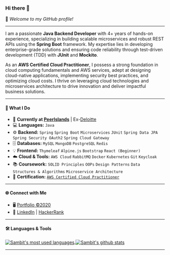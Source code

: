 ### Hi there 👋

🌟 *Welcome to my GitHub profile!*

---

I am a passionate **Java Backend Developer** with 4+ years of hands-on experience, specializing in building scalable microservices and robust REST APIs using the **Spring Boot** framework. My expertise lies in developing enterprise-grade solutions and ensuring code reliability through test-driven development (TDD) with **JUnit** and **Mockito**.

As an **AWS Certified Cloud Practitioner**, I possess a strong foundation in cloud computing fundamentals and AWS services, adept at designing cloud-native applications, implementing security best practices, and optimizing cloud costs. I thrive on leveraging cloud technologies and microservices architecture to drive innovation and deliver impactful business solutions.

---

#### 🚀 What I Do

- 🔭 **Currently at [PeerIslands](https://www.peerislands.io/)** | Ex-[Deloitte](https://www2.deloitte.com/ui/en.html)
- 💻 **Languages:** `Java`
- ⚙️ **Backend:** `Spring` `Spring Boot` `Microservices` `JUnit` `Spring Data JPA` `Spring Security OAuth2` `Spring Cloud Gateway`
- 🗄️ **Databases:** `MySQL` `MongoDB` `PostgreSQL` `Redis`
- 💡 **Frontend:** `Thymeleaf` `Alpine.js` `Bootstrap` `React (Beginner)`
- ☁️ **Cloud & Tools:** `AWS Cloud` `RabbitMQ` `Docker` `Kubernetes` `Git` `Keycloak`
- 📚 **Coursework:** `SOLID Principles` `OOPs` `Design Patterns` `Data Structures & Algorithms` `Microservice Architecture`
- 🏅 **Certification:** [`AWS Certified Cloud Practitioner`](https://www.credly.com/badges/12fe1cfa-e746-470d-83ed-c19ef0d74b36/linked_in_profile)

---

#### 🌐 Connect with Me

- 🖥️ [Portfolio ©2020](https://sambit-pradhan.netlify.app/)
- 💬 [LinkedIn](https://www.linkedin.com/in/sambit77/) | [HackerRank](https://www.hackerrank.com/sambit7)

---

#### 🛠️ Languages & Tools

<a href="https://github.com/sambit77">
  <img align="center" src="https://github-readme-stats.vercel.app/api/top-langs/?username=sambit77&theme=light&count_private=true&layout=compact" alt="Sambit's most used languages" />
</a>

<a href="https://github.com/sambit77">
  <img align="center" src="https://github-readme-stats.vercel.app/api?username=sambit77&show_icons=true&theme=light&line_height=27&include_all_commits=true&count_private=true&hide=issues,prs,contribs" alt="Sambit's github stats"/>
</a>

---

<!--
**sambit77/sambit77** is a ✨ _special_ ✨ repository because its `README.md` (this file) appears on your GitHub profile.

Ideas to get you started:
- 🌱 I’m currently learning ...
- 👯 I’m looking to collaborate on ...
- 🤔 I’m looking for help with ...
- 💬 Ask me about ...
- 📫 How to reach me: ...
- 😄 Pronouns: ...
- ⚡ Fun fact: ...
-->
